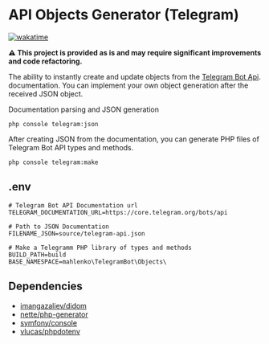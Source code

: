 # API Objects Generator (Telegram)

[![wakatime](https://wakatime.com/badge/user/508ba676-28fa-4f31-8af8-1dbd84610dad/project/1b24170d-621c-498d-b3d9-50719a9cc7d0.svg)](https://wakatime.com/badge/user/508ba676-28fa-4f31-8af8-1dbd84610dad/project/1b24170d-621c-498d-b3d9-50719a9cc7d0)

**⚠️ This project is provided as is and may require significant improvements and code refactoring.**

The ability to instantly create and update objects from the [Telegram Bot Api](https://core.telegram.org/bots/api#available-types). documentation. You can implement your own object generation after the received JSON object.

Documentation parsing and JSON generation

```shell
php console telegram:json
```

After creating JSON from the documentation, you can generate PHP files of Telegram Bot API types and methods.

```shell
php console telegram:make 
```

## .env

```dotenv
# Telegram Bot API Documentation url
TELEGRAM_DOCUMENTATION_URL=https://core.telegram.org/bots/api

# Path to JSON Documentation
FILENAME_JSON=source/telegram-api.json

# Make a Telegramm PHP library of types and methods
BUILD_PATH=build
BASE_NAMESPACE=mahlenko\TelegramBot\Objects\
```

## Dependencies

- [imangazaliev/didom](https://github.com/nette/php-generatorhttps://github.com/Imangazaliev/DiDOM)
- [nette/php-generator](https://github.com/nette/php-generator)
- [symfony/console](https://symfony.com/components/Console)
- [vlucas/phpdotenv](https://github.com/vlucas/phpdotenv)